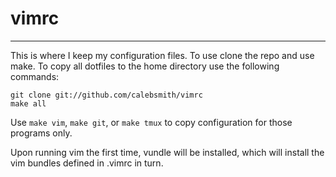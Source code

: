 # vimrc
-------

This is where I keep my configuration files. To use clone the repo and use
make. To copy all dotfiles to the home directory use the following commands:

```
git clone git://github.com/calebsmith/vimrc
make all
```

Use `make vim`, `make git`, or `make tmux` to copy configuration for those
programs only.

Upon running vim the first time, vundle will be installed, which will install
the vim bundles defined in .vimrc in turn.

